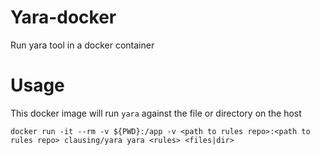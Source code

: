 # Yara-docker

Run yara tool in a docker container 

# Usage

This docker image will run `yara` against the file or directory on the host

`docker run -it --rm -v ${PWD}:/app -v <path to rules repo>:<path to rules repo> clausing/yara yara <rules> <files|dir>`

